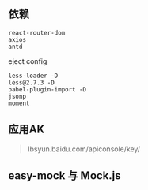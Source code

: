 ## 依赖
```
react-router-dom
axios
antd
```
eject config
```
less-loader -D
less@2.7.3 -D
babel-plugin-import -D
jsonp
moment
```

## 应用AK
>lbsyun.baidu.com/apiconsole/key/

## easy-mock 与 Mock.js
